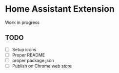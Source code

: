 # Home Assistant Extension

Work in progress

## TODO

- [ ] Setup icons
- [ ] Proper README
- [ ] proper package.json
- [ ] Publish on Chrome web store
